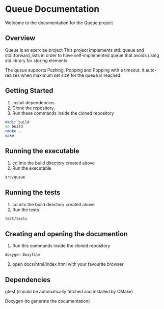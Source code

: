 # Queue Documentation

Welcome to the documentation for the Queue project

## Overview

Queue is an exercise project
This project implements std::queue and std::forward_lists in order to have self-implemented queue that avoids using std library for storing elements

The queue supports Pushing, Popping and Popping with a timeout. It auto-resizes when maximum set size for the queue is reached.

## Getting Started
1. Install dependencies.
2. Clone the repository.
3. Run these commands inside the cloned repository
```bash
mkdir build
cd build
cmake ..
make
```

## Running the executable
1. cd into the build directory created above
2. Run the executable 
```bash
src/queue
```

## Running the tests 
1. cd into the build directory created above
2. Run the tests
```bash
test/tests
```

## Creating and opening the documention
1. Run this commands inside the cloned repository
```bash
doxygen Doxyfile
```
2. open docs/html/index.html with your favourite browser

## Dependencies
gtest (should be automatically fetched and installed by CMake)

Doxygen (to generate the documentation)
